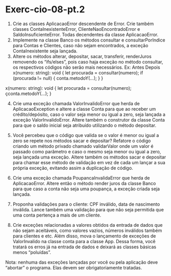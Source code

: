 # Exerc-cio-08-pt.2
1) Crie as classes AplicacaoError descendente de Error. Crie também classes
ContaInexistenteError, ClienteNaoEncontradoError e SaldoInsuficienteError. Todas
decendentes da classe AplicacaoError.
2) Implemente na classe Banco os métodos consultar e consultarPorIndice para
Contas e Clientes, caso não sejam encontrados, a exceção ContaInexistente seja
lançada.
3) Altere os métodos alterar, depositar, sacar, transferir, renderJuros removendo os
“ifs/elses”, pois caso haja exceção no método consultar, os respectivos códigos
não serão mais necessários. Ex:
Antes Depois
x(numero: string): void {
let procurada = consultar(numero);
if (procurada != null) {
conta.metodoY(...);
}
}

x(numero: string): void {
let procurada = consultar(numero);
çconta.metodoY(...);
}

4) Crie uma exceção chamada ValorInvalidoError que herda de AplicacaoException e
altere a classe Conta para que ao receber um crédito/depósito, caso o valor seja
menor ou igual a zero, seja lançada a exceção ValorInvalidoError. Altere também o
construtor da classe Conta para que o saldo inicial seja atribuído utilizando o
método depositar.
5) Você percebeu que o código que valida se o valor é menor ou igual a zero se
repete nos métodos sacar e depositar? Refatore o código criando um método
privado chamado validarValor onde um valor é passado como parâmetro e caso o
mesmo seja menor ou igual a zero, seja lançada uma exceção. Altere também os
métodos sacar e depositar para chamar esse método de validação em vez de cada
um lançar a sua própria exceção, evitando assim a duplicação de código.

6) Crie uma exceção chamada PoupancaInvalidaError que herda de AplicacaoError.
Altere então o método render juros da classe Banco para que caso a conta não
seja uma poupança, a exceção criada seja lançada.
7) Proponha validações para o cliente: CPF inválido, data de nascimento inválida.
Lance também uma validação para que não seja permitida que uma conta
pertença a mais de um cliente.
8) Crie exceções relacionadas a valores obtidos da entrada de dados que não sejam
aceitáveis, como valores vazios, números inválidos também para clientes e etc.
Além disso, mova o lançamento de exceções de ValorInvalido na classe conta
para a classe App. Dessa forma, você tratará os erros já na entrada de dados e
deixará as classes básicas menos “poluídas”.

Nota: nenhuma das exceções lançadas por você ou pela aplicação deve “abortar”
o programa. Elas devem ser obrigatoriamente tratadas.
